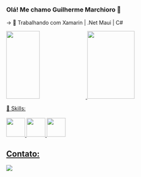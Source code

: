### Olá! Me chamo Guilherme Marchioro 🤖

-> 🔭 Trabalhando com Xamarin | .Net Maui | C#

<div>
  <a href="https://github.com/marchiorog">
  <img width="42%" loading="lazy" height="180em" src="https://github-readme-stats.vercel.app/api/top-langs/?username=marchiorog&layout=compact&langs_count=7&theme=dark"/>
  <img width="50%"  loading="lazy" height="180em" src="https://github-readme-stats.vercel.app/api?username=marchiorog&show_icons=true&theme=dark&include_all_commits=true&count_private=true"/>
</div>

🦾 Skills:
<br>
<br>
<img height="50" src="https://cdn.jsdelivr.net/gh/devicons/devicon/icons/xamarin/xamarin-original.svg"/>
<img height ="50" src="https://cdn.jsdelivr.net/gh/devicons/devicon/icons/csharp/csharp-original.svg" />
<img height ="50" src="https://cdn.jsdelivr.net/gh/devicons/devicon/icons/dotnetcore/dotnetcore-original.svg" />    

## Contato:

<div>
<a href="https://www.linkedin.com/in/seu-usuário-linkedln-aqui" target="_blank"><img loading="lazy" src="https://img.shields.io/badge/-LinkedIn-%230077B5?style=for-the-badge&logo=linkedin&logoColor=white" target="_blank"></a>   
</div>
          




